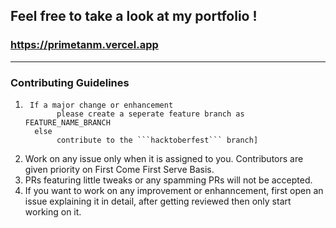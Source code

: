 ## Feel free to take a look at my portfolio !
### https://primetanm.vercel.app

---

### Contributing Guidelines

<OL>
  
  <LI>

     If a major change or enhancement
           please create a seperate feature branch as FEATURE_NAME_BRANCH
      else 
           contribute to the ```hacktoberfest``` branch] 
   

      
<LI> Work on any issue only when it is assigned to you. Contributors are given priority on First Come First Serve Basis.

  
<LI> PRs featuring little tweaks or any spamming PRs will not be accepted.
  

 <LI> If you want to work on any improvement or enhanncement, first open an issue explaining it in detail, after getting reviewed then only start working on it.
   
   
   </OL>
     
